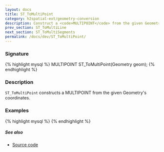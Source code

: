 ```yaml
---
layout: docs
title: ST_ToMultiPoint
category: h2spatial-ext/geometry-conversion
description: Construct a <code>MULTIPOINT</code> from the given Geometry's coordinates
prev_section: ST_ToMultiLine
next_section: ST_ToMultiSegments
permalink: /docs/dev/ST_ToMultiPoint/
---
```


### Signature

{% highlight mysql %}
MULTIPOINT ST_ToMultiPoint(Geometry geom);
{% endhighlight %}

### Description
`ST_ToMultiPoint` constructs a MULTIPOINT from the given Geometry's coordinates.

### Examples

{% highlight mysql %}
{% endhighlight %}

##### See also

* <a href="https://github.com/irstv/H2GIS/blob/master/h2spatial-ext/src/main/java/org/h2gis/h2spatialext/function/spatial/convert/ST_ToMultiPoint.java" target="_blank">Source code</a>
